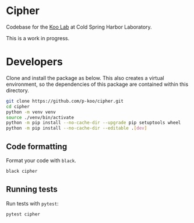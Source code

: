 # Cipher

Codebase for the [Koo Lab](https://koolab.cshl.edu/) at Cold Spring Harbor Laboratory.

This is a work in progress.

# Developers

Clone and install the package as below. This also creates a virtual environment, so the dependencies of this package are contained within this directory.

```bash
git clone https://github.com/p-koo/cipher.git
cd cipher
python -m venv venv
source ./venv/bin/activate
python -m pip install --no-cache-dir --upgrade pip setuptools wheel
python -m pip install --no-cache-dir --editable .[dev]
```

## Code formatting

Format your code with `black`.

```bash
black cipher
```

## Running tests

Run tests with `pytest`:

```bash
pytest cipher
```
